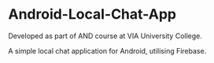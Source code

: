 # Android-Local-Chat-App
Developed as part of AND course at VIA University College.

A simple local chat application for Android, utilising Firebase. 
